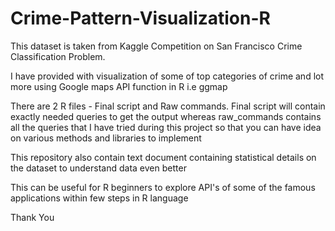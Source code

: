 # Crime-Pattern-Visualization-R
This dataset is taken from Kaggle Competition on San Francisco Crime Classification Problem. 

I have provided with visualization of some of top categories of crime and lot more using Google maps API function in R i.e ggmap

There are 2 R files - Final script and Raw commands. Final script will contain exactly needed queries to get the output whereas raw_commands contains all the queries that I have tried during this project so that you can have idea on various methods and libraries to implement 

This repository also contain text document containing statistical details on the dataset to understand data even better

This can be useful for R beginners to explore API's of some of the famous applications within few steps in R language

Thank You
